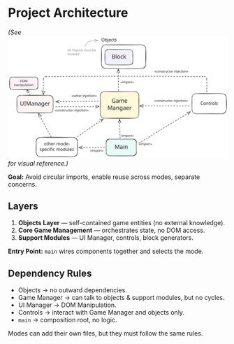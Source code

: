 # Project Architecture

*(See ![Architecture Diagram](img/architecture-diagram.svg) for visual reference.)*

**Goal:** Avoid circular imports, enable reuse across modes, separate concerns.

## Layers

1. **Objects Layer** — self-contained game entities (no external knowledge).  
2. **Core Game Management** — orchestrates state, no DOM access.  
3. **Support Modules** — UI Manager, controls, block generators.  

**Entry Point:** `main` wires components together and selects the mode.  

## Dependency Rules

- Objects → no outward dependencies.  
- Game Manager → can talk to objects & support modules, but no cycles.  
- UI Manager → DOM Manipulation.
- Controls → interact with Game Manager and objects only.  
- `main` → composition root, no logic.

Modes can add their own files, but they must follow the same rules.
